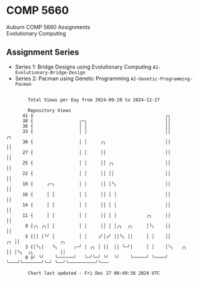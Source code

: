 # COMP 5660
Auburn COMP 5660 Assignments  
Evolutionary Computing

## Assignment Series
- Series 1: Bridge Designs using Evolutionary Computing `A1-Evolutionary-Bridge-Design`
- Series 2: Pacman using Genetic Programming `A2-Genetic-Programming-Pacman`

```

        Total Views per Day from 2024-09-29 to 2024-12-27

        Repository Views
      41 ┼                                                 ╭╮
      38 ┤                 ╭─╮                             ││
      36 ┤                 │ │                             ││
      33 ┤                 │ │                             ││                ╭╮
      30 ┤                 │ │     ╭╮                      ││                ││
      27 ┤                 │ │     ││                      ││                ││
      25 ┤                 │ │     ││ ╭╮                   ││                ││
      22 ┤                 │ │     ││ ││                   ││                ││
      19 ┤     ╭─╮         │ │     ││ │╰╮                  ││                ││
      16 ┤     │ │         │ │     ││ │ │                  ││                ││
      14 ┤     │ │         │ │     ││ │ │                  ││                ││
      11 ┤     │ │         │ │     ││ │ │           ╭╮     ││                ││
       8 ┤╭╮ ╭╮│ │         │ │     ││ │ │╭╮  ╭╮     │╰╮    ││                ││
       5 ┤││ │╰╯ │         │ │    ╭╯│╭╯ ││╰╮ ││     │ │    ││             ╭╮ ││               ╭╮
       3 ┤│╰╮│   ╰╮      ╭─╯ │ ╭╮ │ ││  ││ ╰─╯│     │ │    │╰╮   ╭╮       ││ │╰╮  ╭╮          ││
       0 ┼╯ ╰╯    ╰──────╯   ╰─╯╰─╯ ╰╯  ╰╯    ╰─────╯ ╰────╯ ╰───╯╰───────╯╰─╯ ╰──╯╰──────────╯╰───

        Chart last updated - Fri Dec 27 00:49:38 2024 UTC
        
```
